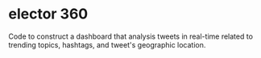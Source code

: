 # elector 360 
Code to construct a dashboard that analysis tweets in real-time related to trending topics, hashtags, and tweet's geographic location. 
